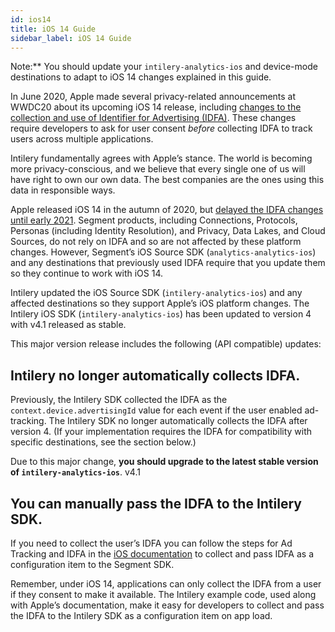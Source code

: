 ```yaml
---
id: ios14
title: iOS 14 Guide
sidebar_label: iOS 14 Guide
---
```


Note:** You should update your `intilery-analytics-ios` and device-mode destinations to adapt to iOS 14 changes explained in this guide.

In June 2020, Apple made several privacy-related announcements at WWDC20 about its upcoming iOS 14 release, including [changes to the collection and use of Identifier for Advertising (IDFA)](https://developer.apple.com/app-store/user-privacy-and-data-use/). These changes require developers to ask for user consent *before* collecting IDFA to track users across multiple applications.

Intilery fundamentally agrees with Apple’s stance. The world is becoming more privacy-conscious, and we believe that every single one of us will have right to own our own data. The best companies are the ones using this data in responsible ways.

Apple released iOS 14 in the autumn of 2020, but [delayed the IDFA changes until early 2021](https://developer.apple.com/news/?id=hx9s63c5&1599152522). Segment products, including Connections, Protocols, Personas (including Identity Resolution), and Privacy, Data Lakes, and Cloud Sources, do not rely on IDFA and so are not affected by these platform changes. However, Segment’s iOS Source SDK (`analytics-analytics-ios`) and any destinations that previously used IDFA require that you update them so they continue to work with iOS 14.

Intilery updated the iOS Source SDK (`intilery-analytics-ios`) and any affected destinations so they support Apple’s iOS platform changes. The Intilery iOS SDK (`intilery-analytics-ios`) has been updated to version 4 with v4.1 released as stable.

This major version release includes the following (API compatible) updates:

## Intilery no longer automatically collects IDFA.

Previously, the Intilery SDK collected the IDFA as the `context.device.advertisingId` value for each event if the user enabled ad-tracking. The Intilery SDK no longer automatically collects the IDFA after version 4. (If your implementation requires the IDFA for compatibility with specific destinations, see the section below.)

Due to this major change, **you should upgrade to the latest stable version of `intilery-analytics-ios`**. v4.1

## You can manually pass the IDFA to the Intilery SDK.

If you need to collect the user’s IDFA you can follow the steps for Ad Tracking and IDFA in the [iOS documentation](./ios#ad-tracking-and-idfa) to collect and pass IDFA as a configuration item to the Segment SDK.

Remember, under iOS 14, applications can only collect the IDFA from a user if they consent to make it available. The Intilery example code, used along with Apple’s documentation, make it easy for developers to collect and pass the IDFA to the Intilery SDK as a configuration item on app load.

